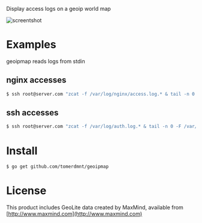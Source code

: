 Display access logs on a geoip world map

![screentshot](https://raw.githubusercontent.com/tomerdmnt/geoipmap/master/screenshot.png)

# Examples

geoipmap reads logs from stdin

## nginx accesses

```bash
$ ssh root@server.com "zcat -f /var/log/nginx/access.log.* & tail -n 0 -F /var/log/nginx/access.log" | geoipmap
```

## ssh accesses

```bash
$ ssh root@server.com "zcat -f /var/log/auth.log.* & tail -n 0 -F /var/log/auth.log" | geoipmap
```

# Install

```bash
$ go get github.com/tomerdmnt/geoipmap
```

# License

This product includes GeoLite data created by MaxMind, available from 
[http://www.maxmind.com](http://www.maxmind.com)
